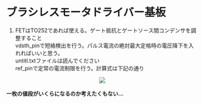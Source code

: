 # ブラシレスモータドライバー基板<br>
1.  FETはTO252であれば使える。ゲート抵抗とゲートソース間コンデンサを調整すること<br>
vdsth_pinで短絡検出を行う。パルス電流の絶対最大定格時の電圧降下を入れればいいと思う。<br>
untitl.txtファイルは読んでください<br>
ref_pinで定常の電流制限を行う。計算式は下記の通り <br>
<div align = "center">
<img src = "https://latex.codecogs.com/gif.latex?\frac{5&space;\times&space;R1}{R1&plus;R2}&space;=&space;19&space;\times&space;R_{shunt}&space;\times&space;I_{max}">
</div><br>
<b>一枚の値段がいくらになるのか考えたくもない...</b>
